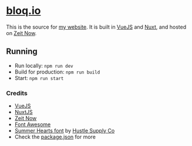 # [bloq.io](https://bloq.io)
This is the source for [my website](https://bloq.io/). It is built in [VueJS](https://vuejs.org/) and [Nuxt](https://nuxtjs.org/), and hosted on [Zeit Now](https://zeit.co/now).

## Running

* Run locally: `npm run dev`
* Build for production: `npm run build`
* Start: `npm run start`

### Credits
* [VueJS](https://vuejs.org/)
* [NuxtJS](https://nuxtjs.org/)
* [Zeit Now](https://zeit.co/now)
* [Font Awesome](https://fontawesome.com/)
* [Summer Hearts font](https://creativemarket.com/hustlesupplyco/634184-Greenstone-Script-%2850-off%29) by [Hustle Supply Co](https://creativemarket.com/hustlesupplyco)
* Check the [package.json](package.json) for more